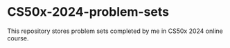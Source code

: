 # CS50x-2024-problem-sets
This repository stores problem sets completed by me in CS50x 2024 online course.